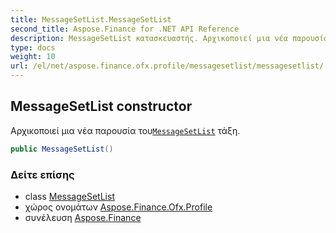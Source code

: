 ```yaml
---
title: MessageSetList.MessageSetList
second_title: Aspose.Finance for .NET API Reference
description: MessageSetList κατασκευαστής. Αρχικοποιεί μια νέα παρουσία τουMessageSetList τάξη.
type: docs
weight: 10
url: /el/net/aspose.finance.ofx.profile/messagesetlist/messagesetlist/
---
```

## MessageSetList constructor

Αρχικοποιεί μια νέα παρουσία του[`MessageSetList`](../) τάξη.

```csharp
public MessageSetList()
```

### Δείτε επίσης

* class [MessageSetList](../)
* χώρος ονομάτων [Aspose.Finance.Ofx.Profile](../../messagesetlist/)
* συνέλευση [Aspose.Finance](../../../)


